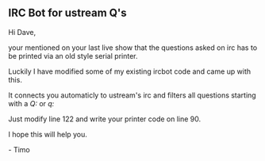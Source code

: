 ## IRC Bot for ustream Q's

Hi Dave,

your mentioned on your last live show that the questions asked on irc has to be printed via an old style serial printer.

Luckily I have modified some of my existing ircbot code and came up with this.

It connects you automaticly to ustream's irc and filters all questions starting with a _Q:_ or _q:_

Just modify line 122 and write your printer code on line 90.


I hope this will help you.

\- Timo